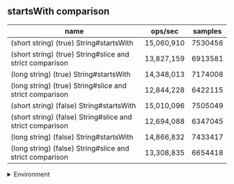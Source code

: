 ## startsWith comparison

|name|ops/sec|samples|
|-|-|-|
|(short string) (true) String#startsWith|15,060,910|7530456|
|(short string) (true) String#slice and strict comparison|13,827,159|6913581|
|(long string) (true) String#startsWith|14,348,013|7174008|
|(long string) (true) String#slice and strict comparison|12,844,228|6422115|
|(short string) (false) String#startsWith|15,010,096|7505049|
|(short string) (false) String#slice and strict comparison|12,694,088|6347045|
|(long string) (false) String#startsWith|14,866,832|7433417|
|(long string) (false) String#slice and strict comparison|13,308,835|6654418|


<details>
<summary>Environment</summary>

* __Machine:__ linux x64 | 4 vCPUs | 7.6GB Mem
* __Run:__ Mon Sep 02 2024 19:32:07 GMT+0000 (Coordinated Universal Time)
</details>

<!--
{"environment":{"platform":"linux","arch":"x64","cpus":4,"totalMemory":7.588970184326172},"benchmarks":[{"name":"(short string) (true) String#startsWith","opsSec":15060910.283193173,"samples":7530456},{"name":"(short string) (true) String#slice and strict comparison","opsSec":13827159.98118104,"samples":6913581},{"name":"(long string) (true) String#startsWith","opsSec":14348013.876514316,"samples":7174008},{"name":"(long string) (true) String#slice and strict comparison","opsSec":12844228.587339228,"samples":6422115},{"name":"(short string) (false) String#startsWith","opsSec":15010096.439104306,"samples":7505049},{"name":"(short string) (false) String#slice and strict comparison","opsSec":12694088.045436554,"samples":6347045},{"name":"(long string) (false) String#startsWith","opsSec":14866832.572787052,"samples":7433417},{"name":"(long string) (false) String#slice and strict comparison","opsSec":13308835.095097486,"samples":6654418}]}-->

